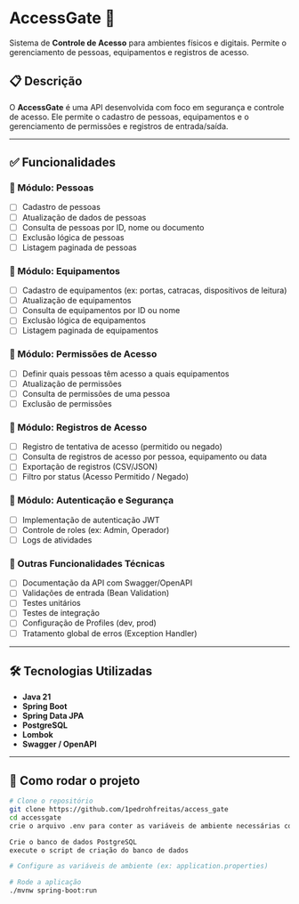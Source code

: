# AccessGate 🚪

Sistema de **Controle de Acesso** para ambientes físicos e digitais. Permite o gerenciamento de pessoas, equipamentos e registros de acesso.

## 📋 Descrição

O **AccessGate** é uma API desenvolvida com foco em segurança e controle de acesso. Ele permite o cadastro de pessoas, equipamentos e o gerenciamento de permissões e registros de entrada/saída.

---

## ✅ Funcionalidades

### 📌 Módulo: Pessoas
- [ ] Cadastro de pessoas
- [ ] Atualização de dados de pessoas
- [ ] Consulta de pessoas por ID, nome ou documento
- [ ] Exclusão lógica de pessoas
- [ ] Listagem paginada de pessoas

### 📌 Módulo: Equipamentos
- [ ] Cadastro de equipamentos (ex: portas, catracas, dispositivos de leitura)
- [ ] Atualização de equipamentos
- [ ] Consulta de equipamentos por ID ou nome
- [ ] Exclusão lógica de equipamentos
- [ ] Listagem paginada de equipamentos

### 📌 Módulo: Permissões de Acesso
- [ ] Definir quais pessoas têm acesso a quais equipamentos
- [ ] Atualização de permissões
- [ ] Consulta de permissões de uma pessoa
- [ ] Exclusão de permissões

### 📌 Módulo: Registros de Acesso
- [ ] Registro de tentativa de acesso (permitido ou negado)
- [ ] Consulta de registros de acesso por pessoa, equipamento ou data
- [ ] Exportação de registros (CSV/JSON)
- [ ] Filtro por status (Acesso Permitido / Negado)

### 📌 Módulo: Autenticação e Segurança
- [ ] Implementação de autenticação JWT
- [ ] Controle de roles (ex: Admin, Operador)
- [ ] Logs de atividades

### 📌 Outras Funcionalidades Técnicas
- [ ] Documentação da API com Swagger/OpenAPI
- [ ] Validações de entrada (Bean Validation)
- [ ] Testes unitários
- [ ] Testes de integração
- [ ] Configuração de Profiles (dev, prod)
- [ ] Tratamento global de erros (Exception Handler)

---

## 🛠️ Tecnologias Utilizadas

- **Java 21**
- **Spring Boot**
- **Spring Data JPA**
- **PostgreSQL**
- **Lombok**
- **Swagger / OpenAPI**

---

## 🚀 Como rodar o projeto

```bash
# Clone o repositório
git clone https://github.com/1pedrohfreitas/access_gate
cd accessgate
crie o arquivo .env para conter as variáveis de ambiente necessárias com base no arquivo .env.example

Crie o banco de dados PostgreSQL
execute o script de criação do banco de dados

# Configure as variáveis de ambiente (ex: application.properties)

# Rode a aplicação
./mvnw spring-boot:run
